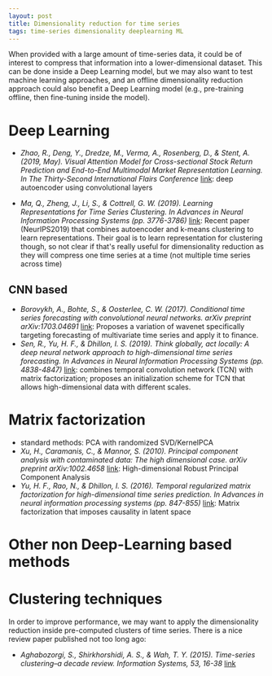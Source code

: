 ```yaml
---
layout: post
title: Dimensionality reduction for time series
tags: time-series dimensionality deeplearning ML
---
```


When provided with a large amount of time-series data, it could be of interest
to compress that information into a lower-dimensional dataset.
This can be done inside a Deep Learning model, but we may also want to test
machine learning approaches, and an offline dimensionality reduction approach
could also benefit a Deep Learning model (e.g., pre-training offline, then
fine-tuning inside the model).

# Deep Learning 

* _Zhao, R., Deng, Y., Dredze, M., Verma, A., Rosenberg, D., & Stent, A. (2019,
 May). Visual Attention Model for Cross-sectional Stock Return Prediction and
 End-to-End Multimodal Market Representation Learning. In The Thirty-Second
 International Flairs Conference_
[link](http://www.cs.jhu.edu/~mdredze/publications/2019_zhao_flairs.pdf):
deep autoencoder using convolutional layers

 * _Ma, Q., Zheng, J., Li, S., & Cottrell, G. W. (2019). Learning Representations
 for Time Series Clustering. In Advances in Neural Information Processing
 Systems (pp. 3776-3786)_
[link](https://papers.nips.cc/paper/8634-learning-representations-for-time-series-clustering.pdf):
 Recent paper (NeurIPS2019) that combines autoencoder and k-means clustering to
learn representations. Their goal is to learn representation for clustering
though, so not clear if that's really useful for dimensionality reduction as
they will compress one time series at a time (not multiple time series across
time)



## CNN based
* _Borovykh, A., Bohte, S., & Oosterlee, C. W. (2017). Conditional time series
 forecasting with convolutional neural networks. arXiv preprint
 arXiv:1703.04691_
 [link](https://arxiv.org/pdf/1703.04691.pdf?source=post_page---------------------------): 
Proposes a variation of wavenet specifically targeting forecasting of
multivariate time series and apply it to finance.
* _Sen, R.,
Yu, H. F., & Dhillon, I. S. (2019). Think globally, act locally: A deep neural
network approach to high-dimensional time series forecasting. In Advances in
Neural Information Processing Systems (pp. 4838-4847)_
[link](http://papers.nips.cc/paper/8730-think-globally-act-locally-a-deep-neural-network-approach-to-high-dimensional-time-series-forecasting.pdf):
combines temporal convolution network (TCN) with matrix factorization;
proposes an initialization scheme for TCN that allows high-dimensional data with
different scales.


# Matrix factorization

* standard methods: PCA with randomized SVD/KernelPCA
* _Xu, H., Caramanis, C., & Mannor, S. (2010). Principal component analysis with
 contaminated data: The high dimensional case. arXiv preprint arXiv:1002.4658_
[link](https://arxiv.org/pdf/1002.4658.pdf):
 High-dimensional Robust Principal Component Analysis
* _Yu, H. F., Rao, N., & Dhillon, I. S. (2016). Temporal regularized matrix
factorization for high-dimensional time series prediction. In Advances in neural
information processing systems (pp. 847-855)_
[link](https://papers.nips.cc/paper/6160-temporal-regularized-matrix-factorization-for-high-dimensional-time-series-prediction.pdf):
Matrix factorization that imposes causality in latent space

# Other non Deep-Learning based methods



# Clustering techniques

In order to improve performance, we may want to apply the dimensionality
reduction inside pre-computed clusters of time series. There is a nice review
paper published not too long ago:
* _Aghabozorgi, S., Shirkhorshidi, A. S., & Wah, T. Y. (2015). Time-series
 clustering–a decade review. Information Systems, 53, 16-38_
 [link](https://wiki.smu.edu.sg/18191isss608g1/img_auth.php/f/fd/Time_Series_Clustering_A_Decade_Review.pdf)



